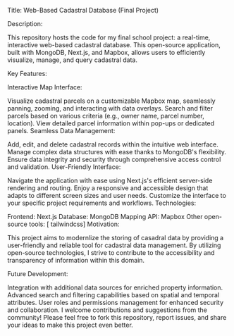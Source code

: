 Title: Web-Based Cadastral Database (Final Project)

Description:

This repository hosts the code for my final school project: a real-time, interactive web-based cadastral database. This open-source application, built with MongoDB, Next.js, and Mapbox, allows users to efficiently visualize, manage, and query cadastral data.

Key Features:

Interactive Map Interface:

Visualize cadastral parcels on a customizable Mapbox map, seamlessly panning, zooming, and interacting with data overlays.
Search and filter parcels based on various criteria (e.g., owner name, parcel number, location).
View detailed parcel information within pop-ups or dedicated panels.
Seamless Data Management:

Add, edit, and delete cadastral records within the intuitive web interface.
Manage complex data structures with ease thanks to MongoDB's flexibility.
Ensure data integrity and security through comprehensive access control and validation.
User-Friendly Interface:

Navigate the application with ease using Next.js's efficient server-side rendering and routing.
Enjoy a responsive and accessible design that adapts to different screen sizes and user needs.
Customize the interface to your specific project requirements and workflows.
Technologies:

Frontend: Next.js
Database: MongoDB
Mapping API: Mapbox
Other open-source tools: [ tailwindcss]
Motivation:

This project aims to modernlize the storing of casadral data  by providing a user-friendly and reliable tool for cadastral data management. By utilizing open-source technologies, I strive to contribute to the accessibility and transparency of information within this domain.

Future Development:

Integration with additional data sources for enriched property information.
Advanced search and filtering capabilities based on spatial and temporal attributes.
User roles and permissions management for enhanced security and collaboration.
I welcome contributions and suggestions from the community! Please feel free to fork this repository, report issues, and share your ideas to make this project even better.
